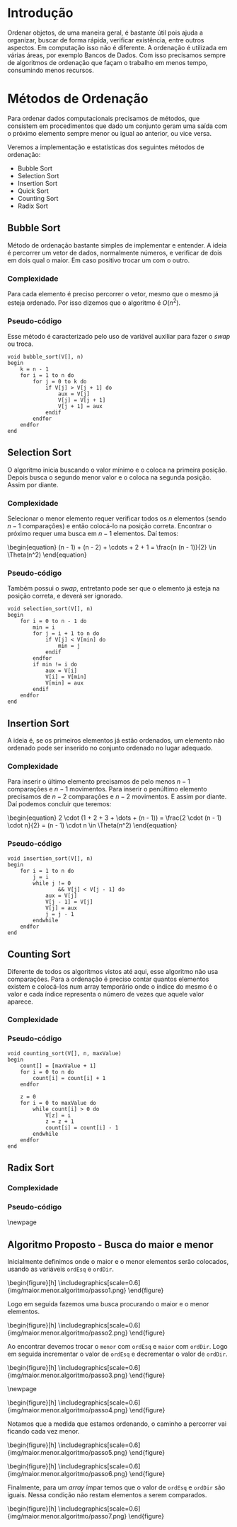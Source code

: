 # Introdução

Ordenar objetos, de uma maneira geral, é bastante útil pois ajuda a organizar, buscar de forma
rápida, verificar existência, entre outros aspectos. Em computação isso não é diferente. A
ordenação é utilizada em várias áreas, por exemplo Bancos de Dados. Com isso precisamos sempre
de algoritmos de ordenação que façam o trabalho em menos tempo, consumindo menos recursos.

# Métodos de Ordenação

Para ordenar dados computacionais precisamos de métodos, que consistem em procedimentos
que dado um conjunto geram uma saída com o próximo elemento sempre menor ou igual ao anterior,
ou vice versa.

Veremos a implementação e estatísticas dos seguintes métodos de ordenação:

* Bubble Sort
* Selection Sort
* Insertion Sort
* Quick Sort
* Counting Sort
* Radix Sort

<!-- definir algoritmos restantes... -->

## Bubble Sort

Método de ordenação bastante simples de implementar e entender. A ideia é percorrer
um vetor de dados, normalmente números, e verificar de dois em dois qual o maior. Em
caso positivo trocar um com o outro.

### Complexidade

Para cada elemento é preciso percorrer o vetor, mesmo que o mesmo já esteja ordenado. Por
isso dizemos que o algoritmo é $O(n^2)$.

### Pseudo-código

Esse método é caracterizado pelo uso de variável auxiliar para fazer o *swap* ou troca.

~~~
void bubble_sort(V[], n)
begin
	k = n - 1
	for i = 1 to n do
		for j = 0 to k do
			if V[j] > V[j + 1] do
				aux = V[j]
				V[j] = V[j + 1]
				V[j + 1] = aux
			endif
		endfor
	endfor
end
~~~

## Selection Sort

O algoritmo inicia buscando o valor mínimo e o coloca na primeira posição. Depois
busca o segundo menor valor e o coloca na segunda posição. Assim por diante.

### Complexidade

Selecionar o menor elemento requer verificar todos os $n$ elementos (sendo $n - 1$ comparações)
e então colocá-lo na posição correta. Encontrar o próximo requer uma busca em $n - 1$
elementos. Daí temos:

\begin{equation}
(n - 1) + (n - 2) + \cdots + 2 + 1 = \frac{n (n - 1)}{2} \in \Theta(n^2)
\end{equation}

### Pseudo-código

Também possui o *swap*, entretanto pode ser que o elemento já esteja na posição correta,
e deverá ser ignorado.

~~~
void selection_sort(V[], n)
begin
	for i = 0 to n - 1 do
		min = i
		for j = i + 1 to n do
			if V[j] < V[min] do
				min = j
			endif
		endfor
		if min != i do
			aux = V[i]
			V[i] = V[min]
			V[min] = aux
		endif
	endfor
end
~~~

## Insertion Sort

A ideia é, se os primeiros elementos já estão ordenados, um elemento não ordenado
pode ser inserido no conjunto ordenado no lugar adequado.

### Complexidade

Para inserir o último elemento precisamos de pelo menos $n - 1$ comparações e $n - 1$ movimentos.
Para inserir o penúltimo elemento precisamos de $n - 2$ comparações e $n - 2$ movimentos. E assim
por diante. Daí podemos concluir que teremos:

\begin{equation}
2 \cdot (1 + 2 + 3 + \dots + (n - 1)) = \frac{2 \cdot (n - 1) \cdot n}{2} = (n - 1) \cdot n \in \Theta(n^2)
\end{equation}

### Pseudo-código

~~~
void insertion_sort(V[], n)
begin
	for i = 1 to n do
		j = i
		while j != 0
				&& V[j] < V[j - 1] do
			aux = V[j]
			V[j - 1] = V[j]
			V[j] = aux
			j = j - 1
		endwhile
	endfor
end
~~~

<!--
referencias counting
http://rosettacode.org/wiki/Sorting_algorithms/Counting_sort#Java
-->

## Counting Sort

Diferente de todos os algoritmos vistos até aqui, esse algoritmo não usa comparações.
Para a ordenação é preciso contar quantos elementos existem e colocá-los num array
temporário onde o índice do mesmo é o valor e cada índice representa o número de vezes
que aquele valor aparece.

### Complexidade

### Pseudo-código

~~~
void counting_sort(V[], n, maxValue)
begin
	count[] = [maxValue + 1]
	for i = 0 to n do
		count[i] = count[i] + 1
	endfor
	
	z = 0
	for i = 0 to maxValue do
		while count[i] > 0 do
			V[z] = i
			z = z + 1
			count[i] = count[i] - 1
		endwhile
	endfor
end
~~~

## Radix Sort

### Complexidade

### Pseudo-código

\newpage

## Algoritmo Proposto - Busca do maior e menor

<!--
TODO: pesquisar como colocar imagens relativas ao texto!
-->

Inicialmente definimos onde o maior e o menor elementos serão colocados, usando as variáveis
`ordEsq` e `ordDir`.

\begin{figure}[h]
   \includegraphics[scale=0.6]{img/maior.menor.algoritmo/passo1.png}
\end{figure}


Logo em seguida fazemos uma busca procurando o maior e o menor elementos.

\begin{figure}[h]
   \includegraphics[scale=0.6]{img/maior.menor.algoritmo/passo2.png}
\end{figure}

Ao encontrar devemos trocar o `menor` com `ordEsq` e `maior` com `ordDir`. Logo
em seguida incrementar o valor de `ordEsq` e decrementar o valor de `ordDir`.

\begin{figure}[h]
   \includegraphics[scale=0.6]{img/maior.menor.algoritmo/passo3.png}
\end{figure}

\newpage

\begin{figure}[h]
   \includegraphics[scale=0.6]{img/maior.menor.algoritmo/passo4.png}
\end{figure}

Notamos que a medida que estamos ordenando, o caminho a percorrer vai ficando
cada vez menor.

\begin{figure}[h]
   \includegraphics[scale=0.6]{img/maior.menor.algoritmo/passo5.png}
\end{figure}

\begin{figure}[h]
   \includegraphics[scale=0.6]{img/maior.menor.algoritmo/passo6.png}
\end{figure}

Finalmente, para um *array* ímpar temos que o valor de `ordEsq` e `ordDir`
são iguais. Nessa condição não restam elementos a serem comparados.

\begin{figure}[h]
   \includegraphics[scale=0.6]{img/maior.menor.algoritmo/passo7.png}
\end{figure}












